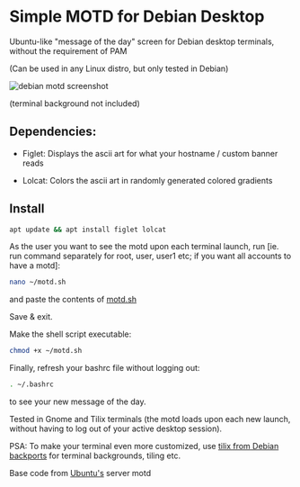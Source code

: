 # Simple MOTD for Debian Desktop
Ubuntu-like "message of the day" screen for Debian desktop terminals, without the requirement of PAM

(Can be used in any Linux distro, but only tested in Debian)

![debian motd screenshot](https://raw.githubusercontent.com/z0m8i3/simple-motd-for-debian-desktop/master/img/debian-motd-screenshot.png)

(terminal background not included)

## Dependencies:
* Figlet: Displays the ascii art for what your hostname / custom banner reads

* Lolcat: Colors the ascii art in randomly generated colored gradients

## Install

```bash
apt update && apt install figlet lolcat
```

As the user you want to see the motd upon each terminal launch, run [ie. run command separately for root, user, user1 etc; if you want all accounts to have a motd]:
```bash
nano ~/motd.sh
```

and paste the contents of [motd.sh](https://github.com/z0m8i3/simple-motd-for-debian-desktop/blob/master/motd.sh)

Save & exit.

Make the shell script executable:
```bash
chmod +x ~/motd.sh
```

Finally, refresh your bashrc file without logging out:
```bash
. ~/.bashrc
```

to see your new message of the day.

Tested in Gnome and Tilix terminals (the motd loads upon each new launch, without having to log out of your active desktop session).

PSA: To make your terminal even more customized, use [tilix from Debian backports](https://packages.debian.org/sid/tilix) for terminal backgrounds, tiling etc.

Base code from [Ubuntu's](https://ubuntu.com) server motd
